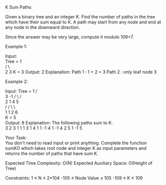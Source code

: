 K Sum Paths

Given a binary tree and an integer K. Find the number of paths in the tree which have their sum equal to K.
A path may start from any node and end at any node in the downward direction.

Since the answer may be very large, compute it modulo 109+7.

Example 1:

Input:      
Tree = 
          1                               
        /   \                          
       2     3
K = 3
Output: 
2
Explanation:
Path 1 : 1 + 2 = 3
Path 2 : only leaf node 3



Example 2:

Input: 
Tree = 
           1
        /     \
      3        -1
    /   \     /   \
   2     1   4     5                        
        /   / \     \                    
       1   1   2     6    
K = 5                    
Output: 
8
Explanation:
The following paths sum to K.  
3 2 
3 1 1 
1 3 1 
4 1 
1 -1 4 1 
-1 4 2 
5 
1 -1 5 


Your Task:  
You don't need to read input or print anything. Complete the function sumK() which takes root node and integer K as input parameters and returns the number of paths that have sum K. 

Expected Time Complexity: O(N)
Expected Auxiliary Space: O(Height of Tree)

Constraints:
1 ≤ N ≤ 2*104
-105 ≤ Node Value ≤ 105
-109 ≤ K ≤ 109


